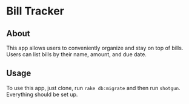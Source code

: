 # Bill Tracker

## About

This app allows users to conveniently organize and stay on top of bills. Users can list bills by their name, amount, and due date.

## Usage

To use this app, just clone, run `rake db:migrate` and then run `shotgun`.
Everything should be set up.
